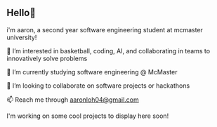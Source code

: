 ## Hello👋
i'm aaron, a second year software engineering student at mcmaster university! 

👀 I’m interested in basketball, coding, AI, and collaborating in teams to innovatively solve problems

🌱 I’m currently studying software engineering @ McMaster

💞️ I’m looking to collaborate on software projects or hackathons

📫 Reach me through aaronloh04@gmail.com

I'm working on some cool projects to display here soon!
